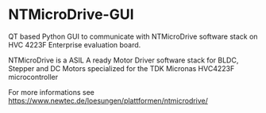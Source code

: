 # NTMicroDrive-GUI
QT based Python GUI to communicate with NTMicroDrive software stack on HVC 4223F Enterprise evaluation board.

NTMicroDrive is a ASIL A ready Motor Driver software stack for BLDC, Stepper and DC Motors specialized for the TDK Micronas HVC4223F microcontroller

For more informations see https://www.newtec.de/loesungen/plattformen/ntmicrodrive/
